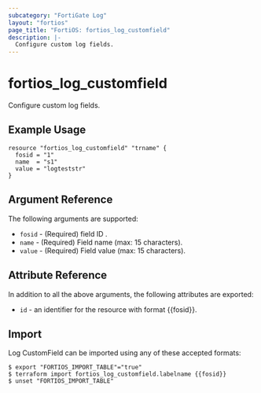 ```yaml
---
subcategory: "FortiGate Log"
layout: "fortios"
page_title: "FortiOS: fortios_log_customfield"
description: |-
  Configure custom log fields.
---
```


# fortios_log_customfield
Configure custom log fields.

## Example Usage

```hcl
resource "fortios_log_customfield" "trname" {
  fosid = "1"
  name  = "s1"
  value = "logteststr"
}
```

## Argument Reference

The following arguments are supported:

* `fosid` - (Required) field ID <string>.
* `name` - (Required) Field name (max: 15 characters).
* `value` - (Required) Field value (max: 15 characters).


## Attribute Reference

In addition to all the above arguments, the following attributes are exported:
* `id` - an identifier for the resource with format {{fosid}}.

## Import

Log CustomField can be imported using any of these accepted formats:
```
$ export "FORTIOS_IMPORT_TABLE"="true"
$ terraform import fortios_log_customfield.labelname {{fosid}}
$ unset "FORTIOS_IMPORT_TABLE"
```
